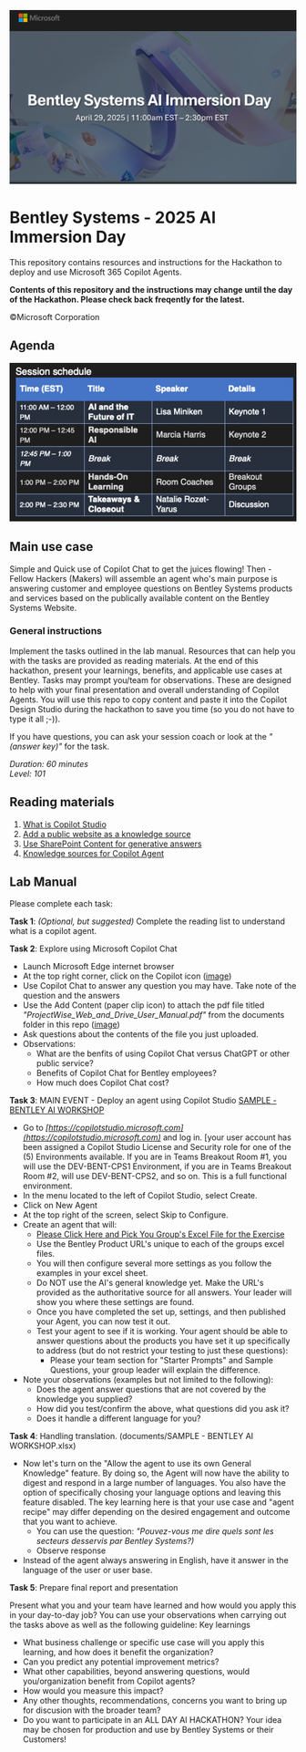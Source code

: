 ![Microsoft](images/banner.png)
# Bentley Systems - 2025 AI Immersion Day
This repository contains resources and instructions for the Hackathon to deploy and use Microsoft 365 Copilot Agents.

**__Contents of this repository and the instructions may change until the day of the Hackathon. Please check back freqently for the latest.__**

©Microsoft Corporation

## Agenda
![schedule](images/schedule.png)

## Main use case
Simple and Quick use of Copilot Chat to get the juices flowing!  Then - Fellow Hackers (Makers) will assemble an agent who's main purpose is answering customer and employee questions on Bentley Systems products and services based on the publically available content on the Bentley Systems Website.
### General instructions
Implement the tasks outlined in the lab manual. Resources that can help you with the tasks are provided as reading materials. At the end of this hackathon, present your learnings, benefits, and applicable use cases at Bentley. Tasks may prompt you/team for observations. These are designed to help with your final presentation and overall understanding of Copilot Agents.  You will use this repo to copy content and paste it into the Copilot Design Studio during the hackathon to save you time (so you do not have to type it all ;-)).

If you have questions, you can ask your session coach or look at the _"(answer key)"_ for the task.

_Duration: 60 minutes_<br>
_Level: 101_

## Reading materials
1. [What is Copilot Studio](https://learn.microsoft.com/en-us/microsoft-copilot-studio/fundamentals-what-is-copilot-studio)
2. [Add a public website as a knowledge source](https://learn.microsoft.com/en-us/microsoft-copilot-studio/knowledge-add-public-website)
1. [Use SharePoint Content for generative answers](https://learn.microsoft.com/en-us/microsoft-copilot-studio/nlu-generative-answers-sharepoint-onedrive)
1. [Knowledge sources for Copilot Agent](https://learn.microsoft.com/en-us/microsoft-copilot-studio/knowledge-copilot-studio)

## Lab Manual
Please complete each task:

**Task 1**: _(Optional, but suggested)_ Complete the reading list to understand what is a copilot agent.

**Task 2**: Explore using Microsoft Copilot Chat
- Launch Microsoft Edge internet browser
- At the top right corner, click on the Copilot icon ([image](images/CopilotChat.png))
- Use Copilot Chat to answer any question you may have. Take note of the question and the answers
- Use the Add Content (paper clip icon) to attach the pdf file titled _"ProjectWise_Web_and_Drive_User_Manual.pdf"_ from the documents folder in this repo ([image](images/AttachFile.png))
- Ask questions about the contents of the file you just uploaded.
- Observations:
   - What are the benfits of using Copilot Chat versus ChatGPT or other public service?
   - Benefits of Copilot Chat for Bentley employees?
   - How much does Copilot Chat cost?

**Task 3**: MAIN EVENT - Deploy an agent using Copilot Studio [SAMPLE - BENTLEY AI WORKSHOP](documents/SAMPLE-BENTLEY-AI-WORKSHOP.xlsx)
- Go to _[https://copilotstudio.microsoft.com](https://copilotstudio.microsoft.com)_ and log in. [your user account has been assigned a Copilot Studio License and Security role for one of the (5) Environments available.  If you are in Teams Breakout Room #1, you will use the DEV-BENT-CPS1 Environment, if you are in Teams Breakout Room #2, will use DEV-BENT-CPS2, and so on.  This is a full functional environment.
- In the menu located to the left of Copilot Studio, select Create.
- Click on New Agent
- At the top right of the screen, select Skip to Configure.
- Create an agent that will:
   - [Please Click Here and Pick You Group's Excel File for the Exercise](documents/)
   - Use the Bentley Product URL's unique to each of the groups excel files.
   - You will then configure several more settings as you follow the examples in your excel sheet.
   - Do NOT use the AI's general knowledge yet. Make the URL's provided as the authoritative source for all answers.  Your leader will show you where these settings are found.
   - Once you have completed the set up, settings, and then published your Agent, you can now test it out.
   - Test your agent to see if it is working. Your agent should be able to answer questions about the products you have set it up specifically to address (but do not restrict your testing to just these questions):
      - Please your team section for "Starter Prompts" and Sample Questions, your group leader will explain the difference.
- Note your observations (examples but not limited to the following):
   - Does the agent answer questions that are not covered by the knowledge you supplied?
   - How did you test/confirm the above, what questions did you ask it?
   - Does it handle a different language for you?

**Task 4**: Handling translation. (documents/SAMPLE - BENTLEY AI WORKSHOP.xlsx)
- Now let's turn on the "Allow the agent to use its own General Knowledge" feature.  By doing so, the Agent will now have the ability to digest and respond in a large number of languages.  You also have the option of specifically chosing your language options and leaving this feature disabled.  The key learning here is that your use case and "agent recipe" may differ depending on the desired engagement and outcome that you want to achieve.
   - You can use the question: _"Pouvez-vous me dire quels sont les secteurs desservis par Bentley Systems?)_
   - Observe response
- Instead of the agent always answering in English, have it answer in the language of the user or user base.

**Task 5**: Prepare final report and presentation

Present what you and your team have learned and how would you apply this in your day-to-day job? You can use your observations when carrying out the tasks above as well as the following guideline:
Key learnings
- What business challenge or specific use case will you apply this learning, and how does it benefit the organization?
- Can you predict any potential improvement metrics?
- What other capabilities, beyond answering questions, would you/organization benefit from Copilot agents?
- How would you measure this impact?
- Any other thoughts, recommendations, concerns you want to bring up for discusion with the broader team?
- Do you want to participate in an ALL DAY AI HACKATHON?  Your idea may be chosen for production and use by Bentley Systems or their Customers!
